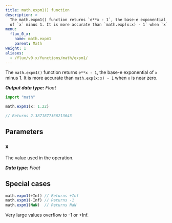 ```yaml
---
title: math.expm1() function
description: >
  The math.expm1() function returns `e**x - 1`, the base-e exponential
  of `x` minus 1. It is more accurate than `math.exp(x:x) - 1` when `x` is near zero.
menu:
  flux_0_x:
    name: math.expm1
    parent: Math
weight: 1
aliases:
  - /flux/v0.x/functions/math/expm1/
---
```


The `math.expm1()` function returns `e**x - 1`, the base-e exponential of `x` minus 1.
It is more accurate than `math.exp(x:x) - 1` when `x` is near zero.

_**Output data type:** Float_

```js
import "math"

math.expm1(x: 1.22)

// Returns 2.3871877366213643
```

## Parameters

### x
The value used in the operation.

_**Data type:** Float_

## Special cases
```js
math.expm1(+Inf) // Returns +Inf
math.expm1(-Inf) // Returns -1
math.expm1(NaN)  // Returns NaN
```

Very large values overflow to -1 or +Inf.
